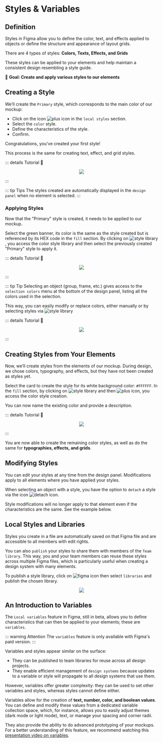 # Styles & Variables

## Definition

Styles in Figma allow you to define the color, text, and effects applied to objects or define the structure and appearance of layout grids.

There are 4 types of styles: **Colors, Texts, Effects, and Grids**

These styles can be applied to your elements and help maintain a consistent design resembling a style guide.

🎯 **Goal: Create and apply various styles to our elements**

## Creating a Style

We’ll create the `Primary` style, which corresponds to the main color of our mockup:
- Click on the icon ![plus icon](../../assets/img/figma/advanced-features/styles-variables/plus-icon.png) in the `local styles` section.
- Select the `color` style.
- Define the characteristics of the style.
- Confirm.

Congratulations, you’ve created your first style!

This process is the same for creating text, effect, and grid styles.

::: details Tutorial 🎥
<p align="center"><img src="../../assets/img/figma/advanced-features/styles-variables/create-new-style.gif"></p>
:::

::: tip Tips
The styles created are automatically displayed in the `design panel` when no element is selected.
:::

### Applying Styles

Now that the "Primary" style is created, it needs to be applied to our mockup.

Select the green banner, its color is the same as the style created but is referenced by its HEX code in the `fill` section.
By clicking on ![style library](../../assets/img/figma/advanced-features/styles-variables/bibliotheque-style.png), you access the color style library and then select the previously created "Primary" style to apply it.

::: details Tutorial 🎥
<p align="center"><img src="../../assets/img/figma/advanced-features/styles-variables/apply-color-style-fill.gif"></p>
:::

::: tip Tip
Selecting an object (group, frame, etc.) gives access to the `selection colors` menu at the bottom of the design panel, listing all the colors used in the selection.

This way, you can easily modify or replace colors, either manually or by selecting styles via ![style library](../../assets/img/figma/advanced-features/styles-variables/bibliotheque-style.png)

::: details Tutorial 🎥
<p align="center"><img src="../../assets/img/figma/advanced-features/styles-variables/apply-color-style-from-frame-selection.gif"></p>
:::

## Creating Styles from Your Elements

Now, we’ll create styles from the elements of our mockup. During design, we chose colors, typography, and effects, but they have not been created as styles yet.

Select the card to create the style for its white background color: `#FFFFFF`.
In the `fill` section, by clicking on ![style library](../../assets/img/figma/advanced-features/styles-variables/bibliotheque-style.png) and then ![plus icon](../../assets/img/figma/advanced-features/styles-variables/plus-icon.png), you access the color style creation.

You can now name the existing color and provide a description.

::: details Tutorial 🎥
<p align="center"><img src="../../assets/img/figma/advanced-features/styles-variables/create-color-style-from-selection.gif"></p>
:::

You are now able to create the remaining color styles, as well as do the same for **typographies, effects, and grids**.

## Modifying Styles

You can edit your styles at any time from the design panel. Modifications apply to all elements where you have applied your styles.

When selecting an object with a style, you have the option to `detach` a style via the icon ![detach icon](../../assets/img/figma/advanced-features/styles-variables/detach-icon.png).

Style modifications will no longer apply to that element even if the characteristics are the same. See the example below.

## Local Styles and Libraries

Styles you create in a file are automatically saved on that Figma file and are accessible to all members with edit rights.

You can also `publish` your styles to share them with members of the `Team library`.
This way, you and your team members can reuse these styles across multiple Figma files, which is particularly useful when creating a design system with many elements.

To publish a style library, click on ![figma icon](../../assets/img/figma/advanced-features/styles-variables/figma-icon.png) then select `libraries` and publish the chosen library.

<p align="center"><img src="../../assets/img/figma/advanced-features/styles-variables/publish-libraries.png"></p>

## An Introduction to Variables

The `Local variables` feature in Figma, still in beta, allows you to define characteristics that can then be applied to your elements; these are `variables`.

::: warning Attention
The `variables` feature is only available with Figma's paid version.
:::

Variables and styles appear similar on the surface:
- They can be published to team libraries for reuse across all design projects.
- They enable efficient management of `design systems` because updates to a variable or style will propagate to all design systems that use them.

However, variables offer greater complexity: they can be used to set other variables and styles, whereas styles cannot define either.

Variables allow for the creation of **text, number, color, and boolean values**.
You can define and modify these values from a dedicated variable collection space, which, for instance, allows you to easily adjust themes (dark mode or light mode), text, or manage your spacing and corner radii.

They also provide the ability to do advanced prototyping of your mockups.
For a better understanding of this feature, we recommend watching this
[presentation video on variables](https://www.youtube.com/watch?v=1ONxxlJnvdM&t=344s&ab_channel=Figma).